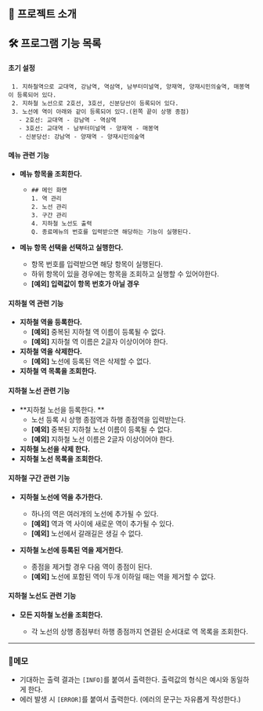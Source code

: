 ## **📃 프로젝트 소개**

## **🛠️ 프로그램 기능 목록**

#### 초기 설정

```
 1. 지하철역으로 교대역, 강남역, 역삼역, 남부터미널역, 양재역, 양재시민의숲역, 매봉역이 등록되어 있다.
 2. 지하철 노선으로 2호선, 3호선, 신분당선이 등록되어 있다.
 3. 노선에 역이 아래와 같이 등록되어 있다.(왼쪽 끝이 상행 종점)
   - 2호선: 교대역 - 강남역 - 역삼역
   - 3호선: 교대역 - 남부터미널역 - 양재역 - 매봉역
   - 신분당선: 강남역 - 양재역 - 양재시민의숲역
```



#### 메뉴 관련 기능

- **메뉴 항목을 조회한다.**

  - ```
    ## 메인 화면
    1. 역 관리
    2. 노선 관리
    3. 구간 관리
    4. 지하철 노선도 출력
    Q. 종료메뉴의 번호를 입력받으면 해당하는 기능이 실행된다.
    ```

- **메뉴 항목 선택을 선택하고 실행한다.**

  - 항목 번호를 입력받으면 해당 항목이 실행된다.
  - 하위 항목이 있을 경우에는 항목을 조회하고 실행할 수 있어야한다. 
  - **[예외] 입력값이 항목 번호가 아닐 경우**



#### 지하철 역 관련 기능

- **지하철 역을 등록한다.**
  - **[예외]** 중복된 지하철 역 이름이 등록될 수 없다.
  - **[예외]** 지하철 역 이름은 2글자 이상이어야 한다.
- **지하철 역을 삭제한다.**
  - **[예외]** 노선에 등록된 역은 삭제할 수 없다.
- **지하철 역 목록을 조회한다.**



#### 지하철 노선 관련 기능

- **지하철 노선을 등록한다. **
  - 노선 등록 시 상행 종점역과 하행 종점역을 입력받는다.
  - **[예외]** 중복된 지하철 노선 이름이 등록될 수 없다.
  - **[예외]** 지하철 노선 이름은 2글자 이상이어야 한다.
- **지하철 노선을 삭제 한다.**
- **지하철 노선 목록을 조회한다.**



#### 지하철 구간 관련 기능

- **지하철 노선에 역을 추가한다.**
  - 하나의 역은 여러개의 노선에 추가될 수 있다.
  - **[예외]** 역과 역 사이에 새로운 역이 추가될 수 있다. 
  - **[예외]** 노선에서 갈래길은 생길 수 없다.

- **지하철 노선에 등록된 역을 제거한다.**
  - 종점을 제거할 경우 다음 역이 종점이 된다. 
  - **[예외]** 노선에 포함된 역이 두개 이하일 때는 역을 제거할 수 없다.



#### 지하철 노선도 관련 기능

- **모든 지하철 노선을 조회한다.**

  - 각 노선의 상행 종점부터 하행 종점까지 연결된 순서대로 역 목록을 조회한다.

  

------

### 📝메모

- 기대하는 출력 결과는 `[INFO]`를 붙여서 출력한다. 출력값의 형식은 예시와 동일하게 한다.
- 에러 발생 시 `[ERROR]`를 붙여서 출력한다. (에러의 문구는 자유롭게 작성한다.)